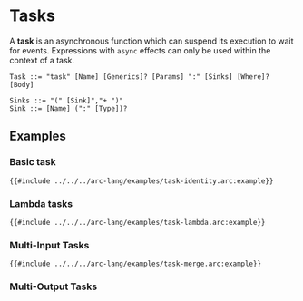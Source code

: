 # Tasks

A **task** is an asynchronous function which can suspend its execution to wait for events. Expressions with `async` effects can only be used within the context of a task.

```grammar
Task ::= "task" [Name] [Generics]? [Params] ":" [Sinks] [Where]? [Body]

Sinks ::= "(" [Sink]","+ ")"
Sink ::= [Name] (":" [Type])?
```

## Examples

### Basic task

```arc-lang
{{#include ../../../arc-lang/examples/task-identity.arc:example}}
```

### Lambda tasks

```arc-lang
{{#include ../../../arc-lang/examples/task-lambda.arc:example}}
```

### Multi-Input Tasks

```arc-lang
{{#include ../../../arc-lang/examples/task-merge.arc:example}}
```

### Multi-Output Tasks
